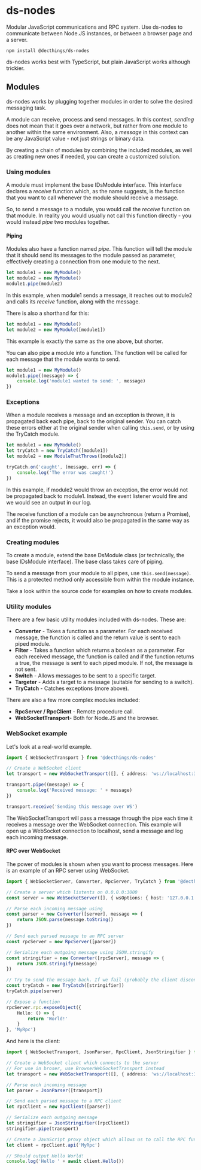 # ds-nodes

Modular JavaScript communications and RPC system. Use ds-nodes to communicate between Node.JS instances, or between a browser page and a server.

`npm install @decthings/ds-nodes`

ds-nodes works best with TypeScript, but plain JavaScript works although trickier.

## Modules

ds-nodes works by plugging together modules in order to solve the desired messaging task.

A module can receive, process and send messages. In this context, *sending* does not mean that it goes over a network, but rather from one module to another within the same environment. Also, a *message* in this context can be any JavaScript value - not just strings or binary data. 

By creating a chain of modules by combining the included modules, as well as creating new ones if needed, you can create a customized solution.

### Using modules

A module must implement the base IDsModule interface. This interface declares a *receive* function which, as the name suggests, is the function that you want to call whenever the module should receive a message. 

So, to send a message to a module, you would call the *receive* function on that module. In reality you would usually not call this function directly - you would instead *pipe* two modules together.

#### Piping

Modules also have a function named *pipe*. This function will tell the module that it should send its messages to the module passed as parameter, effectively creating a connection from one module to the next.

```typescript
let module1 = new MyModule()
let module2 = new MyModule()
module1.pipe(module2)
```

In this example, when module1 sends a message, it reaches out to module2 and calls its *receive* function, along with the message.

There is also a shorthand for this:

```typescript
let module1 = new MyModule()
let module2 = new MyModule([module1])
```

This example is exactly the same as the one above, but shorter.

You can also pipe a module into a function. The function will be called for each message that the module wants to send.

```typescript
let module1 = new MyModule()
module1.pipe((message) => {
    console.log('module1 wanted to send: ', message)
})
```

### Exceptions

When a module receives a message and an exception is thrown, it is propagated back each pipe, back to the original sender. You can catch these errors either at the original sender when calling `this.send`, or by using the TryCatch module.

```typescript
let module1 = new MyModule()
let tryCatch = new TryCatch([module1])
let module2 = new ModuleThatThrows([module2])

tryCatch.on('caught', (message, err) => {
    console.log('The error was caught!')
})
```

In this example, if module2 would throw an exception, the error would not be propagated back to module1. Instead, the event listener would fire and we would see an output in our log.

The receive function of a module can be asynchronous (return a Promise), and if the promise rejects, it would also be propagated in the same way as an exception would.

### Creating modules

To create a module, extend the base DsModule class (or technically, the base IDsModule interface). The base class takes care of piping.

To send a message from your module to all pipes, use `this.send(message)`. This is a protected method only accessible from within the module instance.

Take a look within the source code for examples on how to create modules.

### Utility modules

There are a few basic utility modules included with ds-nodes. These are:

- **Converter** - Takes a function as a parameter. For each received message, the function is called and the return value is sent to each piped module.
- **Filter** - Takes a function which returns a boolean as a parameter. For each received message, the function is called and if the function returns a true, the message is sent to each piped module. If not, the message is not sent.
- **Switch**  - Allows messages to be sent to a specific target.
- **Targeter** - Adds a target to a message (suitable for sending to a switch).
- **TryCatch** - Catches exceptions (more above).

There are also a few more complex modules included:

- **RpcServer / RpcClient** - Remote procedure call.
- **WebSocketTransport**- Both for Node.JS and the browser.

### WebSocket example

Let's look at a real-world example.

```typescript
import { WebSocketTransport } from '@decthings/ds-nodes'

// Create a WebSocket client
let transport = new WebSocketTransport([], { address: 'ws://localhost:3000' })

transport.pipe((message) => {
    console.log('Received message: ' + message)
})

transport.receive('Sending this message over WS')
```

The WebSocketTransport will pass a message through the pipe each time it receives a message over the WebSocket connection. This example will open up a WebSocket connection to localhost, send a message and log each incoming message.

#### RPC over WebSocket

The power of modules is shown when you want to process messages. Here is an example of an RPC server using WebSocket.

```typescript
import { WebSocketServer, Converter, RpcServer, TryCatch } from '@decthings/ds-nodes'

// Create a server which listents on 0.0.0.0:3000
const server = new WebSocketServer([], { wsOptions: { host: '127.0.0.1', port: 3000 } })

// Parse each incoming message using
const parser = new Converter([server], message => {
    return JSON.parse(message.toString()
})

// Send each parsed message to an RPC server
const rpcServer = new RpcServer([parser])

// Serialize each outgoing message using JSON.stringify
const stringifier = new Converter([rpcServer], message => {
    return JSON.stringify(message)
})

// Try to send the message back. If we fail (probably the client disconnected), do nothing.
const tryCatch = new TryCatch([stringifier])
tryCatch.pipe(server)

// Expose a function
rpcServer.rpc.exposeObject({
    Hello: () => {
        return 'World!'
    }
}, 'MyRpc')
```

And here is the client:

```typescript
import { WebSocketTransport, JsonParser, RpcClient, JsonStringifier } from '@decthings/ds-nodes'

// Create a WebSocket client which connects to the server
// For use in broser, use BrowserWebSocketTransport instead
let transport = new WebSocketTransport([], { address: 'ws://localhost:3000' })

// Parse each incoming message
let parser = JsonParser([transport])

// Send each parsed message to a RPC client
let rpcClient = new RpcClient([parser])

// Serialize each outgoing message
let stringifier = JsonStringifier([rpcClient])
stringifier.pipe(transport)

// Create a JavaScript proxy object which allows us to call the RPC functions. The service name should match the exposed object on the server ("MyRpc").
let client = rpcClient.api('MyRpc')

// Should output Hello World!
console.log('Hello ' + await client.Hello())
```